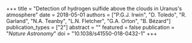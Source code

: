 +++
title = "Detection of hydrogen sulfide above the clouds in Uranus's atmosphere"
date = 2018-05-01
authors = ["P.G.J. Irwin", "D. Toledo", "R. Garland", "N.A. Teanby", "L.N. Fletcher", "G.A. Orton", "B. Bézard"]
publication_types = ["2"]
abstract = ""
featured = false
publication = "*Nature Astronomy*"
doi = "10.1038/s41550-018-0432-1"
+++

